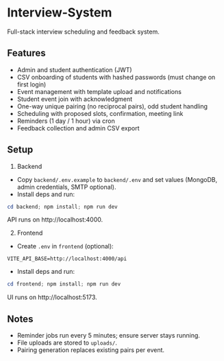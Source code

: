 # Interview-System

Full-stack interview scheduling and feedback system.

## Features
- Admin and student authentication (JWT)
- CSV onboarding of students with hashed passwords (must change on first login)
- Event management with template upload and notifications
- Student event join with acknowledgment
- One-way unique pairing (no reciprocal pairs), odd student handling
- Scheduling with proposed slots, confirmation, meeting link
- Reminders (1 day / 1 hour) via cron
- Feedback collection and admin CSV export

## Setup

1. Backend
- Copy `backend/.env.example` to `backend/.env` and set values (MongoDB, admin credentials, SMTP optional).
- Install deps and run:

```powershell
cd backend; npm install; npm run dev
```

API runs on http://localhost:4000.

2. Frontend
- Create `.env` in `frontend` (optional):

```
VITE_API_BASE=http://localhost:4000/api
```

- Install deps and run:

```powershell
cd frontend; npm install; npm run dev
```

UI runs on http://localhost:5173.

## Notes
- Reminder jobs run every 5 minutes; ensure server stays running.
- File uploads are stored to `uploads/`.
- Pairing generation replaces existing pairs per event.
